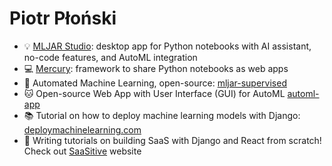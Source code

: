 # Piotr Płoński

* :bulb: [MLJAR Studio](https://mljar.com/studio): desktop app for Python notebooks with AI assistant, no-code features, and AutoML integration
* :computer: [Mercury](https://github.com/mljar/mercury): framework to share Python notebooks as web apps
* :rocket: Automated Machine Learning, open-source: [mljar-supervised](https://github.com/mljar/mljar-supervised)
* :cat: Open-source Web App with User Interface (GUI) for AutoML [automl-app](https://github.com/mljar/automl-app)
* :books: Tutorial on how to deploy machine learning models with Django: [deploymachinelearning.com](https://deploymachinelearning.com)
* :seedling: Writing tutorials on building SaaS with Django and React from scratch! Check out [SaaSitive](https://saasitive.com) website
